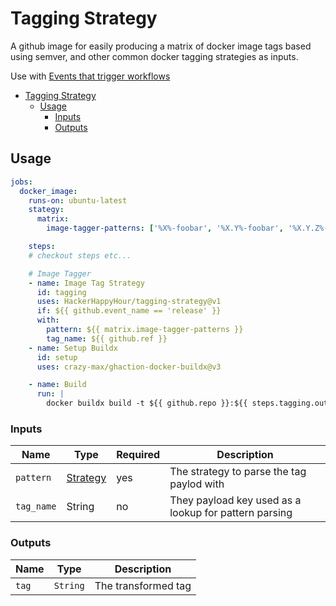 # Tagging Strategy

A github image for easily producing a matrix of docker image tags based
using semver, and other common docker tagging strategies as inputs.

Use with [Events that trigger workflows](https://docs.github.com/en/actions/reference/events-that-trigger-workflows)

- [Tagging Strategy](#tagging-strategy)
  - [Usage](#usage)
    - [Inputs](#inputs)
    - [Outputs](#outputs)

## Usage

```yaml
jobs:
  docker_image:
    runs-on: ubuntu-latest
    stategy:
      matrix:
        image-tagger-patterns: ['%X%-foobar', '%X.Y%-foobar', '%X.Y.Z%-foobar']

    steps:
    # checkout steps etc...

    # Image Tagger
    - name: Image Tag Strategy
      id: tagging
      uses: HackerHappyHour/tagging-strategy@v1
      if: ${{ github.event_name == 'release' }}
      with:
        pattern: ${{ matrix.image-tagger-patterns }}
        tag_name: ${{ github.ref }}
    - name: Setup Buildx
      id: setup
      uses: crazy-max/ghaction-docker-buildx@v3

    - name: Build
      run: |
        docker buildx build -t ${{ github.repo }}:${{ steps.tagging.outputs.tag }} .
```

### Inputs

| Name             | Type    | Required   | Description                        |
|------------------|---------|------------|------------------------------------|
| `pattern`        | [Strategy](#strategies) | yes | The strategy to parse the tag paylod with |
| `tag_name` | String | no | They payload key used as a lookup for pattern parsing |

### Outputs

| Name             | Type    | Description |
|------------------|---------|-------------|
| `tag` | `String` | The transformed tag |
